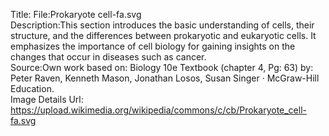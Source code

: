 Title: File:Prokaryote cell-fa.svg\
Description:This section introduces the basic understanding of cells, their structure, and the differences between prokaryotic and eukaryotic cells. It emphasizes the importance of cell biology for gaining insights on the changes that occur in diseases such as cancer.\
Source:Own work based on: Biology 10e Textbook (chapter 4, Pg: 63) by: Peter Raven, Kenneth Mason, Jonathan Losos, Susan Singer · McGraw-Hill Education.\
Image Details Url: https://upload.wikimedia.org/wikipedia/commons/c/cb/Prokaryote_cell-fa.svg